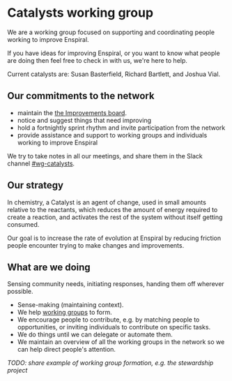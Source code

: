 # Catalysts working group

We are a working group focused on supporting and coordinating people working to improve Enspiral.

If you have ideas for improving Enspiral, or you want to know what people are doing then feel free to check in with us, we're here to help.

Current catalysts are: Susan Basterfield, Richard Bartlett, and Joshua Vial.


## Our commitments to the network

* maintain the [the Improvements board](https://waffle.io/enspiral/improvements).
* notice and suggest things that need improving
* hold a fortnightly sprint rhythm and invite participation from the network
* provide assistance and support to working groups and individuals working to improve Enspiral

We try to take notes in all our meetings, and share them in the Slack channel [#wg-catalysts](https://enspiral.slack.com/messages/wg-catalysts/).


## Our strategy

In chemistry, a Catalyst is an agent of change, used in small amounts relative to the reactants, which reduces the amount of energy required to create a reaction, and activates the rest of the system without itself getting consumed.

Our goal is to increase the rate of evolution at Enspiral by reducing friction people encounter trying to make changes and improvements.


## What are we doing

Sensing community needs, initiating responses, handing them off wherever possible.

* Sense-making (maintaining context).
* We help [working groups](index.md) to form.
* We encourage people to contribute, e.g. by matching people to opportunities, or inviting individuals to contribute on specific tasks.
* We do things until we can delegate or automate them.
* We maintain an overview of all the working groups in the network so we can help direct people's attention.

*TODO: share example of working group formation, e.g. the stewardship project*
